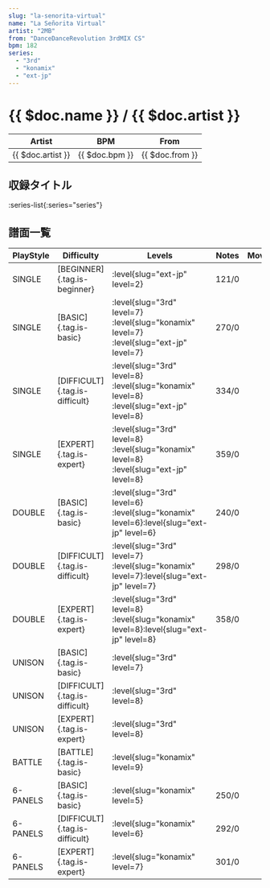 ```yaml
---
slug: "la-senorita-virtual"
name: "La Señorita Virtual"
artist: "2MB"
from: "DanceDanceRevolution 3rdMIX CS"
bpm: 182
series:
  - "3rd"
  - "konamix"
  - "ext-jp"
---
```


# {{ $doc.name }} / {{ $doc.artist }}

|Artist|BPM|From|
|------|---|----|
|{{ $doc.artist }}|{{ $doc.bpm }}|{{ $doc.from }}|

## 収録タイトル

:series-list{:series="series"}

## 譜面一覧

|PlayStyle|Difficulty|Levels|Notes|Movie|
|---------|----------|------|-----|-----|
|SINGLE|[BEGINNER]{.tag.is-beginner}|<div class="field is-grouped is-grouped-multiline">:level{slug="ext-jp" level=2}</div>|121/0||
|SINGLE|[BASIC]{.tag.is-basic}|<div class="field is-grouped is-grouped-multiline">:level{slug="3rd" level=7} :level{slug="konamix" level=7} :level{slug="ext-jp" level=7}</div>|270/0||
|SINGLE|[DIFFICULT]{.tag.is-difficult}|<div class="field is-grouped is-grouped-multiline">:level{slug="3rd" level=8} :level{slug="konamix" level=8} :level{slug="ext-jp" level=8}</div>|334/0||
|SINGLE|[EXPERT]{.tag.is-expert}|<div class="field is-grouped is-grouped-multiline">:level{slug="3rd" level=8} :level{slug="konamix" level=8} :level{slug="ext-jp" level=8}</div>|359/0||
|DOUBLE|[BASIC]{.tag.is-basic}|<div class="field is-grouped is-grouped-multiline">:level{slug="3rd" level=6} :level{slug="konamix" level=6}:level{slug="ext-jp" level=6}</div>|240/0||
|DOUBLE|[DIFFICULT]{.tag.is-difficult}|<div class="field is-grouped is-grouped-multiline">:level{slug="3rd" level=7} :level{slug="konamix" level=7}:level{slug="ext-jp" level=7}</div>|298/0||
|DOUBLE|[EXPERT]{.tag.is-expert}|<div class="field is-grouped is-grouped-multiline">:level{slug="3rd" level=8} :level{slug="konamix" level=8}:level{slug="ext-jp" level=8}</div>|358/0||
|UNISON|[BASIC]{.tag.is-basic}|<div class="field is-grouped is-grouped-multiline">:level{slug="3rd" level=7}</div>|||
|UNISON|[DIFFICULT]{.tag.is-difficult}|<div class="field is-grouped is-grouped-multiline">:level{slug="3rd" level=8}</div>|||
|UNISON|[EXPERT]{.tag.is-expert}|<div class="field is-grouped is-grouped-multiline">:level{slug="3rd" level=8}</div>|||
|BATTLE|[BATTLE]{.tag.is-basic}|<div class="field is-grouped is-grouped-multiline">:level{slug="konamix" level=9}</div>|||
|6-PANELS|[BASIC]{.tag.is-basic}|<div class="field is-grouped is-grouped-multiline">:level{slug="konamix" level=5}</div>|250/0||
|6-PANELS|[DIFFICULT]{.tag.is-difficult}|<div class="field is-grouped is-grouped-multiline">:level{slug="konamix" level=6}</div>|292/0||
|6-PANELS|[EXPERT]{.tag.is-expert}|<div class="field is-grouped is-grouped-multiline">:level{slug="konamix" level=7}</div>|301/0||
